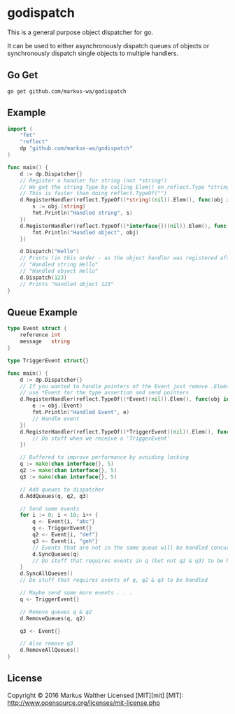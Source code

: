 # godispatch
This is a general purpose object dispatcher for go.

It can be used to either asynchronously dispatch queues of objects or synchronously dispatch single objects to multiple handlers.

## Go Get

	go get github.com/markus-wa/godispatch

## Example
```go
import (
	"fmt"
	"reflect"
	dp "github.com/markus-wa/godispatch"
)

func main() {
	d := dp.Dispatcher{}
	// Register a handler for string (not *string!)
	// We get the string Type by calling Elem() on reflect.Type *string)
	// This is faster than doing reflect.TypeOf("")
	d.RegisterHandler(reflect.TypeOf((*string)(nil)).Elem(), func(obj interface{}) {
		s := obj.(string)
		fmt.Println("Handled string", s)
	})
	d.RegisterHandler(reflect.TypeOf((*interface{})(nil)).Elem(), func(obj interface{}) {
		fmt.Println("Handled object", obj)
	})

	d.Dispatch("Hello")
	// Prints (in this order - as the object handler was registered after the string handler)
	// "Handled string Hello"
	// "Handled object Hello"
	d.Dispatch(123)
	// Prints "Handled object 123"
}
```

## Queue Example
```go
type Event struct {
	reference int
	message   string
}

type TriggerEvent struct{}

func main() {
	d := dp.Dispatcher{}
	// If you wanted to handle pointers of the Event just remove .Elem(),
	// use *Event for the type assertion and send pointers
	d.RegisterHandler(reflect.TypeOf((*Event)(nil)).Elem(), func(obj interface{}) {
		e := obj.(Event)
		fmt.Println("Handled Event", e)
		// Handle event
	})
	d.RegisterHandler(reflect.TypeOf((*TriggerEvent)(nil)).Elem(), func(obj interface{}) {
		// Do stuff when we receive a 'TriggerEvent'
	})

	// Buffered to improve performance by avoiding locking
	q := make(chan interface{}, 5)
	q2 := make(chan interface{}, 5)
	q3 := make(chan interface{}, 5)

	// Add queues to dispatcher
	d.AddQueues(q, q2, q3)

	// Send some events
	for i := 0; i < 10; i++ {
		q <- Event{i, "abc"}
		q <- TriggerEvent{}
		q2 <- Event{i, "def"}
		q3 <- Event{i, "geh"}
		// Events that are not in the same queue will be handled concurrently
		d.SyncQueues(q)
		// Do stuff that requires events in q (but not q2 & q3) to be handled
	}
	d.SyncAllQueues()
	// Do stuff that requires events of q, q2 & q3 to be handled

	// Maybe send some more events . . .
	q <- TriggerEvent{}

	// Remove queues q & q2
	d.RemoveQueues(q, q2)

	q3 <- Event{}

	// Also remove q3
	d.RemoveAllQueues()
}
```

## License
Copyright &copy; 2016 Markus Walther
Licensed [MIT][mit]
[MIT]: http://www.opensource.org/licenses/mit-license.php